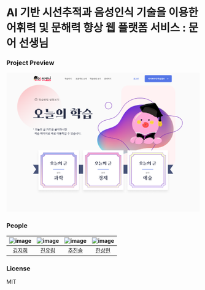 # AI 기반 시선추적과 음성인식 기술을 이용한 어휘력 및 문해력 향상 웹 플랫폼 서비스 : 문어 선생님

### Project Preview

![preview](https://raw.githubusercontent.com/OctopusTeacher/.github/main/profile/images/preview.png)

### People

|![image](https://avatars.githubusercontent.com/u/66589666?v=4)|![image](https://avatars.githubusercontent.com/u/65280208?v=4)|![image](https://avatars.githubusercontent.com/u/90744005?v=4)|![image](https://avatars.githubusercontent.com/u/90887912?v=4)|
|:-:|:-:|:-:|:-:|
|[김지희](https://github.com/jihee-daily)|[진유림](https://github.com/YURIMJIN)|[추진솔](https://github.com/jinsolll)|[한상현](https://github.com/HanSH010101)|

### License

MIT
